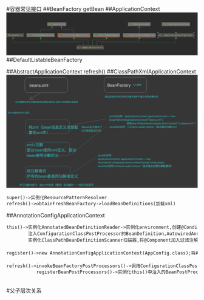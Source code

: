 #容器常见接口
##BeanFactory
getBean
##ApplicationContext
![](.z_spring_01_ioc_01_容器初始化_BeanFactory_ApplicationContext_容器父子关系_环境上下文_资源解析器_bean列表_发布定义事件_images/b6454099.png)
##DefaultListableBeanFactory

##AbstractApplicationContext
refresh()
##ClassPathXmlApplicationContext
![](.z_spring_01_ioc_01_容器初始化_BeanFactory_接口初始化_images/02bdfb9d.png)
```asp
super()->实例化ResourcePatternResolver
refresh()->obtainFreshBeanFactory->loadBeanDefinitions(加载xml)
```
##AnnotationConfigApplicationContext
```asp
this()->实例化AnnotatedBeanDefinitionReader->实例化environment,创建@Conditional评估器,
        注入ConfigurationClassPostProcessor的BeanDefinition,AutowiredAnnotationBeanPostProcessor的BeanDefinition,CommonAnnotationBeanPostProcessor的BeanDefinition
        实例化ClassPathBeanDefinitionScanner扫描器,将@Component加入过滤注解列表中
        
register()->new AnnotationConfigApplicationContext(AppConfig.class);将AppConfig注入BeanDefinition,后序会扫描AppConfig的注解

refresh()->invokeBeanFactoryPostProcessors()->调用ConfigurationClassPostProcessor注入BeanDefinition,调用PropertySourcesPlaceholderConfigurer解析${}
           registerBeanPostProcessors()->实例化this()中注入的BeanPostProcessor的BeanDefinition
```
##
#父子层次关系
